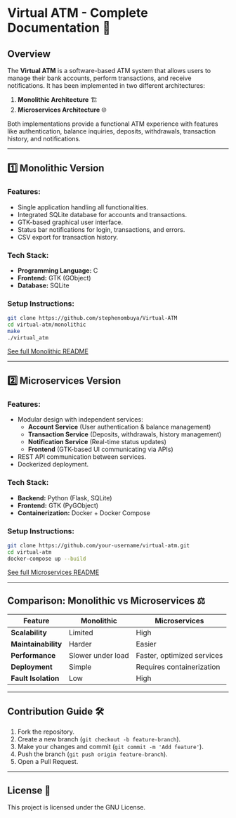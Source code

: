 # Virtual ATM - Complete Documentation 🏦

## Overview
The **Virtual ATM** is a software-based ATM system that allows users to manage their bank accounts, perform transactions, and receive notifications. It has been implemented in two different architectures:
1. **Monolithic Architecture** 🏗️
2. **Microservices Architecture** 🌐

Both implementations provide a functional ATM experience with features like authentication, balance inquiries, deposits, withdrawals, transaction history, and notifications.

---
## 1️⃣ Monolithic Version
### Features:
- Single application handling all functionalities.
- Integrated SQLite database for accounts and transactions.
- GTK-based graphical user interface.
- Status bar notifications for login, transactions, and errors.
- CSV export for transaction history.

### Tech Stack:
- **Programming Language:** C
- **Frontend:** GTK (GObject)
- **Database:** SQLite

### Setup Instructions:
```sh
git clone https://github.com/stephenombuya/Virtual-ATM
cd virtual-atm/monolithic
make
./virtual_atm
```

[See full Monolithic README](monolithic/readme.md)

---
## 2️⃣ Microservices Version
### Features:
- Modular design with independent services:
  - **Account Service** (User authentication & balance management)
  - **Transaction Service** (Deposits, withdrawals, history management)
  - **Notification Service** (Real-time status updates)
  - **Frontend** (GTK-based UI communicating via APIs)
- REST API communication between services.
- Dockerized deployment.

### Tech Stack:
- **Backend:** Python (Flask, SQLite)
- **Frontend:** GTK (PyGObject)
- **Containerization:** Docker + Docker Compose

### Setup Instructions:
```sh
git clone https://github.com/your-username/virtual-atm.git
cd virtual-atm
docker-compose up --build
```

[See full Microservices README](microservices/readme.md)

---
## Comparison: Monolithic vs Microservices ⚖️
| Feature | Monolithic | Microservices |
|---------|-----------|--------------|
| **Scalability** | Limited | High |
| **Maintainability** | Harder | Easier |
| **Performance** | Slower under load | Faster, optimized services |
| **Deployment** | Simple | Requires containerization |
| **Fault Isolation** | Low | High |

---
## Contribution Guide 🛠️
1. Fork the repository.
2. Create a new branch (`git checkout -b feature-branch`).
3. Make your changes and commit (`git commit -m 'Add feature'`).
4. Push the branch (`git push origin feature-branch`).
5. Open a Pull Request.

---
## License 📜
This project is licensed under the GNU License.

